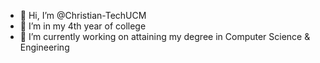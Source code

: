 - 👋 Hi, I’m @Christian-TechUCM
- 👀 I’m in my  4th year of college
- 🌱 I’m currently working on attaining my degree in Computer Science & Engineering

<!---
Christian-TechUCM/Christian-TechUCM is a ✨ special ✨ repository because its `README.md` (this file) appears on your GitHub profile.
You can click the Preview link to take a look at your changes.
--->
